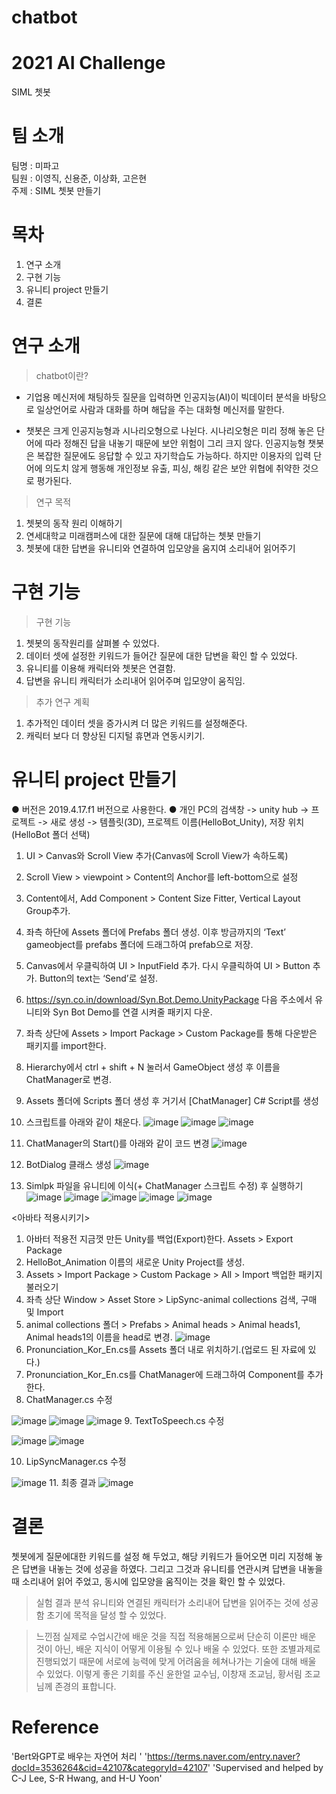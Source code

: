 # chatbot
# 2021 AI Challenge   
SIML 쳇봇

# 팀 소개
팀명 : 미파고    
팀원 : 이영직, 신용준, 이상화, 고은현  
주제 : SIML 쳇봇 만들기


# 목차
1. 연구 소개
2. 구현 기능
3. 유니티 project 만들기
4. 결론

# 연구 소개
> chatbot이란?  
* 기업용 메신저에 채팅하듯 질문을 입력하면 인공지능(AI)이 빅데이터 분석을 바탕으로 일상언어로 사람과 대화를 하며 해답을 주는 대화형 메신저를 말한다.

* 챗봇은 크게 인공지능형과 시나리오형으로 나뉜다.
시나리오형은 미리 정해 놓은 단어에 따라 정해진 답을 내놓기 때문에 보안 위험이 그리 크지 않다.
인공지능형 챗봇은 복잡한 질문에도 응답할 수 있고 자기학습도 가능하다. 하지만 이용자의 입력 단어에 의도치 않게 행동해 개인정보 유출, 피싱, 해킹 같은 보안 위협에 취약한 것으로 평가된다.

> 연구 목적
1. 쳇봇의 동작 원리 이해하기
2. 연세대학교 미래캠퍼스에 대한 질문에 대해 대답하는 쳇봇 만들기
3. 쳇봇에 대한 답변을 유니티와 연결하여 입모양을 움지여 소리내어 읽어주기


# 구현 기능
> 구현 기능
1. 쳇봇의 동작원리를 살펴볼 수 있었다.
2. 데이터 셋에 설정한 키워드가 들어간 질문에 대한 답변을 확인 할 수 있었다.
3. 유니티를 이용해 캐릭터와 쳇봇은 연결함. 
4. 답변을 유니티 캐릭터가 소리내어 읽어주며 입모양이 움직임.


>  추가 연구 계획
1. 추가적인 데이터 셋을 증가시켜 더 많은 키워드를 설정해준다.  
2. 캐릭터 보다 더 향상된 디지털 휴면과 연동시키기.  


# 유니티 project 만들기
● 버전은 2019.4.17.f1 버전으로 사용한다.
● 개인 PC의 검색창 -> unity hub -> 프로젝트 -> 새로 생성 -> 템플릿(3D), 프로젝트 이름(HelloBot_Unity), 저장 위치(HelloBot 폴더 선택)
1. UI > Canvas와 Scroll View 추가(Canvas에 Scroll View가 속하도록)
2. Scroll View > viewpoint > Content의 Anchor를 left-bottom으로 설정
3. Content에서, Add Component > Content Size Fitter, Vertical Layout Group추가.
4. 좌측 하단에 Assets 폴더에 Prefabs 폴더 생성. 이후 방금까지의 ‘Text’ gameobject를 prefabs 폴더에 드래그하여 prefab으로 저장.
5. Canvas에서 우클릭하여 UI > InputField 추가. 다시 우클릭하여 UI > Button 추가. Button의 text는 ‘Send’로 설정.
6. https://syn.co.in/download/Syn.Bot.Demo.UnityPackage 다음 주소에서 유니티와 Syn Bot Demo를 연결 시켜줄 패키지 다운.
7. 좌측 상단에 Assets > Import Package > Custom Package를 통해 다운받은 패키지를 import한다.
8. Hierarchy에서 ctrl + shift + N 눌러서 GameObject 생성 후 이름을 ChatManager로 변경.
9. Assets 폴더에 Scripts 폴더 생성 후 거기서 [ChatManager] C# Script를 생성
10. 스크립트를 아래와 같이 채운다.
 ![image](https://user-images.githubusercontent.com/91588673/147665273-fbb424b9-aa27-4894-bb41-db65074c7a7f.png)
![image](https://user-images.githubusercontent.com/91588673/147665278-7fe9cd7a-828c-4c08-9b6d-6814fae27840.png)
![image](https://user-images.githubusercontent.com/91588673/147665292-b9b6e0ff-8d47-4d9d-9cc3-c9e5c01d1f6a.png)

11. ChatManager의 Start()를 아래와 같이 코드 변경 ![image](https://user-images.githubusercontent.com/91588673/147665321-1cbe309e-f650-4f7b-86d5-8d508e76ac94.png)
12. BotDialog 클래스 생성
![image](https://user-images.githubusercontent.com/91588673/147665333-e1d8769d-b220-4a89-8be6-605aee399f9c.png)

13. Simlpk 파일을 유니티에 이식(+ ChatManager 스크립트 수정) 후 실행하기
![image](https://user-images.githubusercontent.com/91588673/147665350-6631242c-ad3c-4a29-8e37-a02c37a278bf.png)
![image](https://user-images.githubusercontent.com/91588673/147665360-0d57d783-c405-432f-97b8-3fb1f5f9a1db.png)
![image](https://user-images.githubusercontent.com/91588673/147665369-17199861-cc3f-484d-a6a0-10ef2eb1bde7.png)
![image](https://user-images.githubusercontent.com/91588673/147665381-bba58da4-a377-438b-9544-947378c3b83e.png)
![image](https://user-images.githubusercontent.com/91588673/147665389-5709841c-ed0b-48d7-9152-d945be56c3de.png)


<아바타 적용시키기>
1. 아바터 적용전 지금껏 만든 Unity를 백업(Export)한다. Assets > Export Package
2. HelloBot_Animation 이름의 새로운 Unity Project를 생성.
3. Assets > Import Package > Custom Package > All > Import 백업한 패키지 불러오기
4. 좌측 상단 Window > Asset Store > LipSync-animal collections 검색, 구매 및 Import
5. animal collections 폴더 > Prefabs > Animal heads > Animal heads1, Animal heads1의 이름을 head로 변경.
 ![image](https://user-images.githubusercontent.com/91588673/147665446-af6c5388-56c6-4960-8b9c-e2fcb38a6c2c.png)
6. Pronunciation_Kor_En.cs를 Assets 폴더 내로 위치하기.(업로드 된 자료에 있다.)
7. Pronunciation_Kor_En.cs를 ChatManager에 드래그하여 Component를 추가한다.
8. ChatManager.cs 수정

![image](https://user-images.githubusercontent.com/91588673/147665545-45bd3af1-e586-4cdf-8520-9ea5c70e98ae.png)
![image](https://user-images.githubusercontent.com/91588673/147665552-66a39ef7-ecc3-482c-b81b-98bfa9088d04.png)
![image](https://user-images.githubusercontent.com/91588673/147665559-ba4f9996-9b51-4b18-8cd6-f6824dfda59e.png)
9. TextToSpeech.cs 수정

![image](https://user-images.githubusercontent.com/91588673/147665575-3b2a4bd3-4d61-4199-94a0-478bc94dafb1.png)
![image](https://user-images.githubusercontent.com/91588673/147665580-50c2e302-f319-4859-b918-0c614ef1be04.png)

10. LipSyncManager.cs 수정

 ![image](https://user-images.githubusercontent.com/91588673/147665597-2864a214-7991-4142-b37d-11b4d107c049.png)
11. 최종 결과
 ![image](https://user-images.githubusercontent.com/91588673/147665619-d8cda1c5-a6f9-4a3b-97f0-591cbd20b2bb.png)


# 결론
쳇봇에게 질문에대한 키워드를 설정 해 두었고, 해당 키워드가 들어오면 미리 지정해 놓은 답변을 내놓는 것에 성공을 하였다. 그리고 그것과 유니티를 연관시켜 답변을 내놓을 때 소리내어 읽어 주었고,
동시에 입모양을 움직이는 것을 확인 할 수 있었다.

> 실험 결과 분석
유니티와 연결된 캐릭터가 소리내어 답변을 읽어주는 것에 성공함 초기에 목적을 달성 할 수 있었다.

>느낀점
실제로 수업시간에 배운 것을 직접 적용해봄으로써 단순히 이론만 배운 것이 아닌, 배운 지식이 어떻게 이용될 수 있나 배울 수 있었다. 또한 조별과제로 진행되었기 때문에 서로에 능력에 맞게
어려움을 헤쳐나가는 기술에 대해 배울 수 있었다. 이렇게 좋은 기회를 주신 윤한얼 교수님, 이창재 조교님, 황서림 조교님께 존경의 표합니다.


# Reference  
'Bert와GPT로 배우는 자연어 처리 '
'https://terms.naver.com/entry.naver?docId=3536264&cid=42107&categoryId=42107'
'Supervised and helped by C-J Lee, S-R Hwang, and H-U Yoon'

